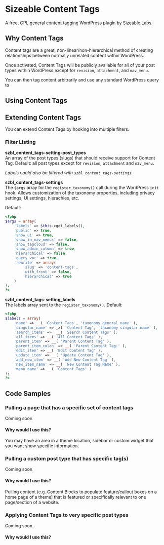 Sizeable Content Tags
=====================

A free, GPL general content tagging WordPress plugin by Sizeable Labs.

Why Content Tags
------------------

Content tags are a great, non-linear/non-hierarchical method of creating relationships between normally unrelated content within WordPress.

Once activated, Content Tags will be publicly available for all of your post types within WordPress except for `revision`, `attachment`, and `nav_menu`.

You can then tag content arbitrarily and use any standard WordPress query to 

Using Content Tags
------------------


Extending Content Tags
----------------------

You can extend Content Tags by hooking into multiple filters. 

### Filter Listing

**szbl_content_tags-setting-post_types**  
An array of the post types (slugs) that should receive support for Content Tag. Default: all post types except for `revision`, `attachment` and `nav_menu`.

_Labels could also be filtered with `szbl_content_tags-settings`._

**szbl_content_tags-settings**  
The `$args` array for the `register_taxonomy()` call during the WordPress `init` hook. Allows customization of the taxonomy properties, including privacy settings, UI settings, hierachies, etc.

Default:

```php
<?php
$args = array(
	'labels' => $this->get_labels(),
	'public' => true,
	'show_ui' => true,
	'show_in_nav_menus' => false,
	'show_tagcloud' => false,
	'show_admin_column' => true,
	'hierarchical' => false,
	'query_var' => true,
	'rewrite' => array(
		'slug' => 'content-tags',
		'with_front' => false,
		'hierarchical' => true
	)
);
?>
```

**szbl_content_tags-setting_labels**  
The labels array sent to the `register_taxonomy()`. Default:

```php
<?php
$labels = array(
	'name' => __( 'Content Tags', 'taxonomy general name' ),
	'singular_name' => _x( 'Content Tag', 'taxonomy singular name' ),
	'search_items' =>  __( 'Search Content Tags' ),
	'all_items' => __( 'All Content Tags' ),
	'parent_item' => __( 'Parent Content Tag' ),
	'parent_item_colon' => __( 'Parent Content Tag:' ),
	'edit_item' => __( 'Edit Content Tag' ), 
	'update_item' => __( 'Update Content Tag' ),
	'add_new_item' => __( 'Add New Content Tag' ),
	'new_item_name' => __( 'New Content Tag Name' ),
	'menu_name' => __( 'Content Tags' )
);
?>
```

Code Samples
------------

### Pulling a page that has a specific set of content tags

Coming soon.

#### Why would I use this?

You may have an area in a theme location, sidebar or custom widget that you want show specific information.

### Pulling a custom post type that has specific tag(s)

Coming soon.

#### Why would I use this?

Pulling content (e.g. Content Blocks to populate feature/callout boxes on a home page of a theme) that is featured or specifically relevant to one page/section of a website.

### Applying Content Tags to very specific post types

Coming soon.

#### Why would I use this?
